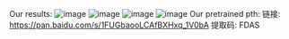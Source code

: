 Our results:
![image](https://github.com/user-attachments/assets/f0b5916f-127c-4b2b-9e09-a35e8abac980)
![image](https://github.com/user-attachments/assets/7c8baa47-c98c-4d1c-b286-cfc6bc7845d9)
![image](https://github.com/user-attachments/assets/805c6682-b6c7-4b8c-a339-bd8cb9dcd0fd)
![image](https://github.com/user-attachments/assets/32af3e03-a086-46d7-b239-0b1f47f8ed79)
Our pretrained pth:
链接: https://pan.baidu.com/s/1FUGbaooLCAfBXHxq_1V0bA 提取码: FDAS
